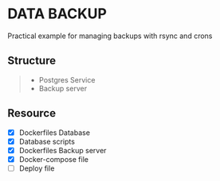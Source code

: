 # DATA BACKUP
Practical example for managing backups with rsync and crons

## Structure
> * Postgres Service
> * Backup server

## Resource
* [x] Dockerfiles Database
* [x] Database scripts
* [x] Dockerfiles Backup server
* [x] Docker-compose file
* [ ] Deploy file